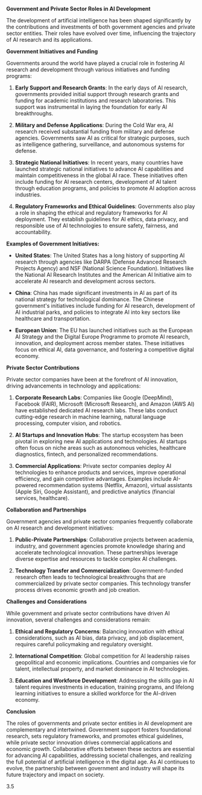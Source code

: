**Government and Private Sector Roles in AI Development**

The development of artificial intelligence has been shaped significantly by the contributions and investments of both government agencies and private sector entities. Their roles have evolved over time, influencing the trajectory of AI research and its applications.

**Government Initiatives and Funding**

Governments around the world have played a crucial role in fostering AI research and development through various initiatives and funding programs:

1. **Early Support and Research Grants**: In the early days of AI research, governments provided initial support through research grants and funding for academic institutions and research laboratories. This support was instrumental in laying the foundation for early AI breakthroughs.
    
2. **Military and Defense Applications**: During the Cold War era, AI research received substantial funding from military and defense agencies. Governments saw AI as critical for strategic purposes, such as intelligence gathering, surveillance, and autonomous systems for defense.
    
3. **Strategic National Initiatives**: In recent years, many countries have launched strategic national initiatives to advance AI capabilities and maintain competitiveness in the global AI race. These initiatives often include funding for AI research centers, development of AI talent through education programs, and policies to promote AI adoption across industries.
    
4. **Regulatory Frameworks and Ethical Guidelines**: Governments also play a role in shaping the ethical and regulatory frameworks for AI deployment. They establish guidelines for AI ethics, data privacy, and responsible use of AI technologies to ensure safety, fairness, and accountability.
    

**Examples of Government Initiatives:**

- **United States**: The United States has a long history of supporting AI research through agencies like DARPA (Defense Advanced Research Projects Agency) and NSF (National Science Foundation). Initiatives like the National AI Research Institutes and the American AI Initiative aim to accelerate AI research and development across sectors.
    
- **China**: China has made significant investments in AI as part of its national strategy for technological dominance. The Chinese government's initiatives include funding for AI research, development of AI industrial parks, and policies to integrate AI into key sectors like healthcare and transportation.
    
- **European Union**: The EU has launched initiatives such as the European AI Strategy and the Digital Europe Programme to promote AI research, innovation, and deployment across member states. These initiatives focus on ethical AI, data governance, and fostering a competitive digital economy.
    

**Private Sector Contributions**

Private sector companies have been at the forefront of AI innovation, driving advancements in technology and applications:

1. **Corporate Research Labs**: Companies like Google (DeepMind), Facebook (FAIR), Microsoft (Microsoft Research), and Amazon (AWS AI) have established dedicated AI research labs. These labs conduct cutting-edge research in machine learning, natural language processing, computer vision, and robotics.
    
2. **AI Startups and Innovation Hubs**: The startup ecosystem has been pivotal in exploring new AI applications and technologies. AI startups often focus on niche areas such as autonomous vehicles, healthcare diagnostics, fintech, and personalized recommendations.
    
3. **Commercial Applications**: Private sector companies deploy AI technologies to enhance products and services, improve operational efficiency, and gain competitive advantages. Examples include AI-powered recommendation systems (Netflix, Amazon), virtual assistants (Apple Siri, Google Assistant), and predictive analytics (financial services, healthcare).
    

**Collaboration and Partnerships**

Government agencies and private sector companies frequently collaborate on AI research and development initiatives:

1. **Public-Private Partnerships**: Collaborative projects between academia, industry, and government agencies promote knowledge sharing and accelerate technological innovation. These partnerships leverage diverse expertise and resources to tackle complex AI challenges.
    
2. **Technology Transfer and Commercialization**: Government-funded research often leads to technological breakthroughs that are commercialized by private sector companies. This technology transfer process drives economic growth and job creation.
    

**Challenges and Considerations**

While government and private sector contributions have driven AI innovation, several challenges and considerations remain:

1. **Ethical and Regulatory Concerns**: Balancing innovation with ethical considerations, such as AI bias, data privacy, and job displacement, requires careful policymaking and regulatory oversight.
    
2. **International Competition**: Global competition for AI leadership raises geopolitical and economic implications. Countries and companies vie for talent, intellectual property, and market dominance in AI technologies.
    
3. **Education and Workforce Development**: Addressing the skills gap in AI talent requires investments in education, training programs, and lifelong learning initiatives to ensure a skilled workforce for the AI-driven economy.
    

**Conclusion**

The roles of governments and private sector entities in AI development are complementary and intertwined. Government support fosters foundational research, sets regulatory frameworks, and promotes ethical guidelines, while private sector innovation drives commercial applications and economic growth. Collaborative efforts between these sectors are essential for advancing AI capabilities, addressing societal challenges, and realizing the full potential of artificial intelligence in the digital age. As AI continues to evolve, the partnership between government and industry will shape its future trajectory and impact on society.

3.5